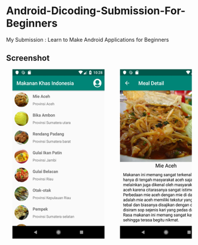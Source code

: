 # Android-Dicoding-Submission-For-Beginners
My Submission :  Learn to Make Android Applications for Beginners

## Screenshot

<pre>
  <img src="https://github.com/tiyan-attirmidzi/Android-Dicoding-Submission-For-Beginners/blob/master/documentation/main.png" width="250" height="460">     <img src="https://github.com/tiyan-attirmidzi/Android-Dicoding-Submission-For-Beginners/blob/master/documentation/detail.png" width="250" height="460">     <img src="https://github.com/tiyan-attirmidzi/Android-Dicoding-Submission-For-Beginners/blob/master/documentation/about.png" width="250" height="460">
</pre>

